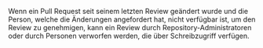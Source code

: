 Wenn ein Pull Request seit seinem letzten Review geändert wurde und die Person, welche die Änderungen angefordert hat, nicht verfügbar ist, um den Review zu genehmigen, kann ein Review durch Repository-Administratoren oder durch Personen verworfen werden, die über Schreibzugriff verfügen.
